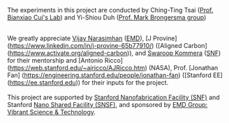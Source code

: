 The experiments in this project are conducted by Ching-Ting Tsai ([Prof. Bianxiao Cui's Lab](https://cuilab.stanford.edu)) and Yi-Shiou Duh ([Prof. Mark Brongersma group](https://glam.stanford.edu/people/mark-brongersma))<br>
<br>

We greatly appreciate [Vijay Narasimhan](https://www.linkedin.com/in/vijaykrisnarasimhan/) ([EMD](https://www.emdgroup.com/en)), [J Provine] (https://www.linkedin.com/in/j-provine-65b77910/) ([Aligned Carbon] (https://www.activate.org/aligned-carbon)), and [Swaroop Kommera](https://snfexfab.stanford.edu/snf/people/swaroop-kommera) ([SNF](https://snfexfab.stanford.edu)) for their mentorship and [Antonio Ricco] (https://web.stanford.edu/~ajricco/AJRicco.htm) (NASA), Prof. [Jonathan Fan] (https://engineering.stanford.edu/people/jonathan-fan) ([Stanford EE] (https://ee.stanford.edu)) for their inputs for the project.<br>
<br>
This project are supported by [Stanford Nanofabrication Facility (SNF)](https://snfexfab.stanford.edu) and Stanford [Nano Shared Facility (SNSF)](https://snsf.stanford.edu), and sponsored by [EMD Group: Vibrant Science & Technology](https://www.emdgroup.com/en).
